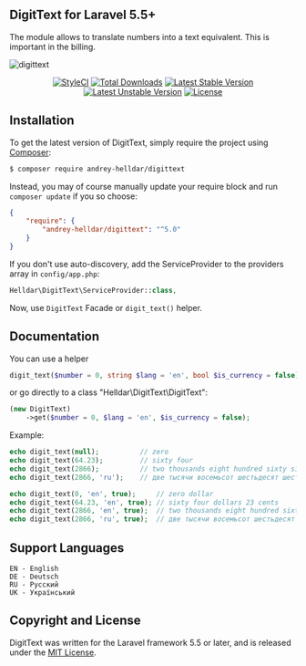 ## DigitText for Laravel 5.5+

The module allows to translate numbers into a text equivalent. This is important in the billing.

![digittext](https://user-images.githubusercontent.com/10347617/40197725-f2138bfe-5a1c-11e8-99be-8a42715516c9.png)

<p align="center">
    <a href="https://styleci.io/repos/45746985"><img src="https://styleci.io/repos/45746985/shield" alt="StyleCI" /></a>
    <a href="https://packagist.org/packages/andrey-helldar/DigitText"><img src="https://img.shields.io/packagist/dt/andrey-helldar/DigitText.svg?style=flat-square" alt="Total Downloads" /></a>
    <a href="https://packagist.org/packages/andrey-helldar/DigitText"><img src="https://poser.pugx.org/andrey-helldar/DigitText/v/stable?format=flat-square" alt="Latest Stable Version" /></a>
    <a href="https://packagist.org/packages/andrey-helldar/DigitText"><img src="https://poser.pugx.org/andrey-helldar/DigitText/v/unstable?format=flat-square" alt="Latest Unstable Version" /></a>
    <a href="LICENSE"><img src="https://poser.pugx.org/andrey-helldar/DigitText/license?format=flat-square" alt="License" /></a>
</p>


## Installation

To get the latest version of DigitText, simply require the project using [Composer](https://getcomposer.org/):

```bash
$ composer require andrey-helldar/digittext
```

Instead, you may of course manually update your require block and run `composer update` if you so choose:

```json
{
    "require": {
        "andrey-helldar/digittext": "^5.0"
    }
}
```

If you don't use auto-discovery, add the ServiceProvider to the providers array in `config/app.php`:

```php
Helldar\DigitText\ServiceProvider::class,
```

Now, use `DigitText` Facade or `digit_text()` helper.


## Documentation

You can use a helper

```php
digit_text($number = 0, string $lang = 'en', bool $is_currency = false);
```

or go directly to a class "Helldar\DigitText\DigitText":

```php
(new DigitText)
    ->get($number = 0, $lang = 'en', $is_currency = false);
```

Example:
```php
echo digit_text(null);          // zero
echo digit_text(64.23);         // sixty four
echo digit_text(2866);          // two thousands eight hundred sixty six
echo digit_text(2866, 'ru');    // две тысячи восемьсот шестьдесят шесть

echo digit_text(0, 'en', true);     // zero dollar
echo digit_text(64.23, 'en', true); // sixty four dollars 23 cents
echo digit_text(2866, 'en', true);  // two thousands eight hundred sixty six dollars
echo digit_text(2866, 'ru', true);  // две тысячи восемьсот шестьдесят шесть руб
```


## Support Languages

    EN - English
    DE - Deutsch
    RU - Русский
    UK - Український
    

## Copyright and License

DigitText was written for the Laravel framework 5.5 or later, and is released under the [MIT License](LICENSE).
